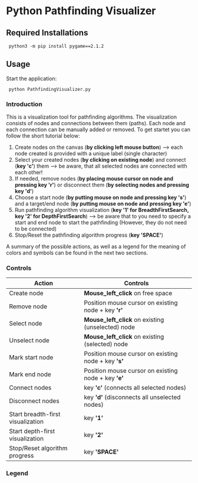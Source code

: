 # Python Pathfinding Visualizer
## Required Installations
```
 python3 -m pip install pygame==2.1.2
```
## Usage
Start the application: 
```
 python PathfindingVisualizer.py
```
### Introduction
This is a visualization tool for pathfinding algorithms. The visualization consists of nodes and connections between them (paths). Each node and each connection can be manually added or removed. To get startet you can follow the short tutorial below:
1. Create nodes on the canvas (**by clicking left mouse button**) --> each node created is provided with a unique label (single character)
2. Select your created nodes (**by clicking on existing node**) and connect (**key 'c'**) them --> be aware, that all selected nodes are connected with each other!
3. If needed, remove nodes (**by placing mouse cursor on node and pressing key 'r'**) or disconnect them (**by selecting nodes and pressing key 'd'**)
4. Choose a start node (**by putting mouse on node and pressing key 's'**) and a target/end node (**by putting mouse on node and pressing key 'e'**)
5. Run pathfinding algorithm visualization (**key '1' for BreadthFirstSearch, key '2' for DepthFirstSearch**) --> be aware that to you need to specify a start and end node to start the pathfinding (However, they do not need to be connected)
6. Stop/Reset the pathfinding algorithm progress (**key 'SPACE'**)

A summary of the possible actions, as well as a legend for the meaning of colors and symbols can be found in the next two sections.
### Controls
Action | Controls |
--- | --- |
Create node | **Mouse_left_click** on free space |
Remove node | Position mouse cursor on existing node + key **'r'** |
Select node | **Mouse_left_click** on existing (unselected) node |
Unselect node | **Mouse_left_click** on existing (selected) node |
Mark start node | Position mouse cursor on existing node + key **'s'** |
Mark end node | Position mouse cursor on existing node + key **'e'** |
Connect nodes | key **'c'** (connects all selected nodes) |
Disconnect nodes | key **'d'** (disconnects all unselected nodes) |
Start breadth-first visualization | key **'1'** |
Start depth-first visualization | key **'2'** |
Stop/Reset algorithm progress | key **'SPACE'** |
### Legend
